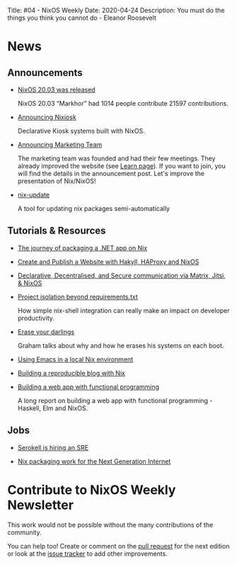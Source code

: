 Title: #04 - NixOS Weekly
Date: 2020-04-24
Description: You must do the things you think you cannot do - Eleanor Roosevelt

# News

## Announcements

- [NixOS 20.03 was released](https://discourse.nixos.org/t/nixos-20-03-release)

  NixOS 20.03 “Markhor” had 1014 people contribute 21597 contributions.

- [Announcing Nixiosk](http://matthewbauer.us/blog/nixiosk.html)

  Declarative Kiosk systems built with NixOS.

- [Announcing Marketing Team](https://discourse.nixos.org/t/marketing-team-can-we-present-nix-nixos-better/6249)

  The marketing team was founded and had their few meetings. They already improved the website (see
  [Learn page](https://nixos.org/learn.html)). If you want to join, you  will find the details in the
  announcement post. Let's improve the presentation of Nix/NixOS!

- [nix-update](https://github.com/Mic92/nix-update/)

  A tool for updating nix packages semi-automatically

## Tutorials & Resources

- [The journey of packaging a .NET app on Nix](https://sgt.hootr.club/molten-matter/dotnet-on-nix/)

- [Create and Publish a Website with Hakyll, HAProxy and NixOS](https://www.thomasbach.dev/posts/2020-04-03-website-init.html)

- [Declarative, Decentralised, and Secure communication via Matrix, Jitsi, & NixOS](https://kaushikc.org/posts/matrix-jitsi-nixos.html)

- [Project isolation beyond requirements.txt](https://blog.niteo.co/project-isolation-beyond-requirements-txt/)

  How simple nix-shell integration can really make an impact on
  developer productivity.

- [Erase your darlings](https://grahamc.com/blog/erase-your-darlings)

  Graham talks about why and how he erases his systems on each boot.

- [Using Emacs in a local Nix environment](https://splintah.gitlab.io/posts/2020-04-13-emacs-local-nix-environment.html)

- [Building a reproducible blog with Nix](https://blog.ysndr.de/posts/internals/2020-04-10-built-with-nix/)

- [Building a web app with functional programming](https://blog.patchgirl.io/2020/02/29/building-a-web-app-with-fp-intro.html)

  A long report on building a web app with functional programming - Haskell, Elm and NixOS. 
  
## Jobs

- [Serokell is hiring an SRE](https://serokell.io/blog/hiring-sre)

- [Nix packaging work for the Next Generation Internet](https://discourse.nixos.org/t/contract-work-for-the-next-generation-internet/6840)


# Contribute to NixOS Weekly Newsletter

This work would not be possible without the many contributions of the community.

You can help too! Create or comment on the [pull request](https://github.com/NixOS/nixos-weekly/pulls)
for the next edition or look at the
[issue tracker](https://github.com/NixOS/nixos-weekly/issues) to add other improvements.

